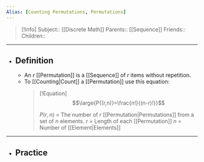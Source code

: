 ```yaml
---
Alias: [Counting Permutations, Permutations]
---
```

> [!Info]
> Subject:: [[Discrete Math]]
> Parents:: [[Sequence]]
> Friends:: 
> Children:: 
---
- ## Definition
	- An $r$ [[Permutation]] is a [[Sequence]] of $r$ items without repetition.
	- To [[Counting|Count]] a [[Permutation]] use this equation:
	  > [!Equation]
	  > $$\large{P{(r,n)}=\frac{n!}{(n-r)!}}$$
	  > 
	  > $P(r,n)$ = The number of $r$ [[Permutation|Permutations]] from a set of $n$ elements.
	  > $r$ = Length of each [[Permutation]]
	  > $n$ = Number of [[Element|Elements]]
---
- ## Practice